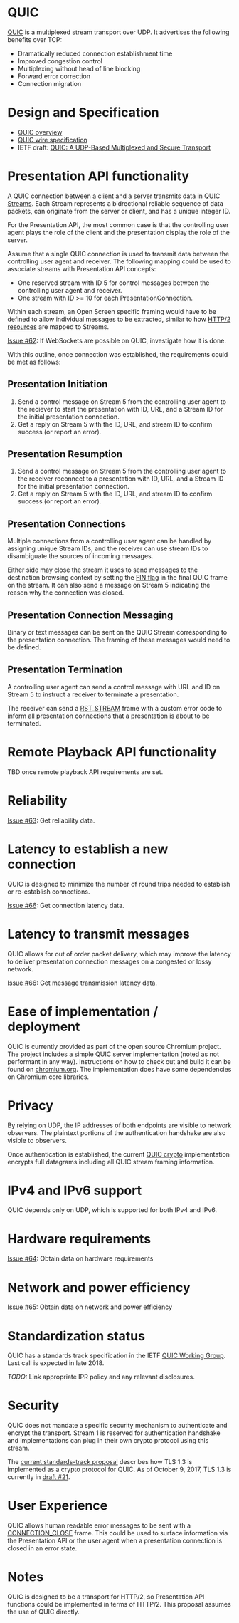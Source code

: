 # QUIC

[QUIC](https://www.chromium.org/quic) is a multiplexed stream transport over
UDP.  It advertises the following benefits over TCP:

- Dramatically reduced connection establishment time
- Improved congestion control
- Multiplexing without head of line blocking
- Forward error correction
- Connection migration

# Design and Specification

- [QUIC overview](https://docs.google.com/document/d/1gY9-YNDNAB1eip-RTPbqphgySwSNSDHLq9D5Bty4FSU/edit)
- [QUIC wire specification](https://docs.google.com/document/d/1WJvyZflAO2pq77yOLbp9NsGjC1CHetAXV8I0fQe-B_U/edit)
- IETF draft: [QUIC: A UDP-Based Multiplexed and Secure Transport](https://tools.ietf.org/html/draft-ietf-quic-transport-00)

# Presentation API functionality

A QUIC connection between a client and a server transmits data in
[QUIC Streams](https://tools.ietf.org/html/draft-ietf-quic-transport-00#section-6.1).
Each Stream represents a bidrectional reliable sequence of data packets, can
originate from the server or client, and has a unique integer ID.

For the Presentation API, the most common case is that the controlling user
agent plays the role of the client and the presentation display the role of the
server.

Assume that a single QUIC connection is used to transmit data between the
controlling user agent and receiver.  The following mapping could be used to
associate streams with Presentation API concepts:

- One reserved stream with ID 5 for control messages between the controlling
  user agent and receiver.
- One stream with ID >= 10 for each PresentationConnection.

Within each stream, an Open Screen specific framing would have to be defined to
allow individual messages to be extracted, similar to how
[HTTP/2 resources](https://tools.ietf.org/html/draft-ietf-quic-http-00)
are mapped to Streams.

[Issue #62](https://github.com/webscreens/openscreenprotocol/issues/62): If
WebSockets are possible on QUIC, investigate how it is done.

With this outline, once connection was established, the requirements could be
met as follows:

## Presentation Initiation

1. Send a control message on Stream 5 from the controlling user agent to the
   reciever to start the presentation with ID, URL, and a Stream ID for the
   initial presentation connection.
2. Get a reply on Stream 5 with the ID, URL, and stream ID to confirm success
   (or report an error).

## Presentation Resumption

1. Send a control message on Stream 5 from the controlling user agent to the
   receiver reconnect to a presentation with ID, URL, and a Stream ID for the
   initial presentation connection.
2. Get a reply on Stream 5 with the ID, URL, and stream ID to confirm success
   (or report an error).

## Presentation Connections

Multiple connections from a controlling user agent can be handled by assigning
unique Stream IDs, and the receiver can use stream IDs to disambiguate the
sources of incoming messages.

Either side may close the stream it uses to send messages to the destination
browsing context by setting the
[FIN flag](https://tools.ietf.org/html/draft-ietf-quic-transport-00#section-8.1)
in the final QUIC frame on the stream. It can also send a message on Stream 5
indicating the reason why the connection was closed.

## Presentation Connection Messaging

Binary or text messages can be sent on the QUIC Stream corresponding to the
presentation connection.  The framing of these messages would need to be
defined.

## Presentation Termination

A controlling user agent can send a control message with URL and ID on Stream 5
to instruct a receiver to terminate a presentation.

The receiver can send a
[RST_STREAM](https://tools.ietf.org/html/draft-ietf-quic-transport-00#section-6.6)
frame with a custom error code to inform all presentation connections that a
presentation is about to be terminated.

# Remote Playback API functionality

TBD once remote playback API requirements are set.

# Reliability

[Issue #63](https://github.com/webscreens/openscreenprotocol/issues/63): Get
reliability data.

# Latency to establish a new connection

QUIC is designed to minimize the number of round trips needed to establish or
re-establish connections.

[Issue #66](https://github.com/webscreens/openscreenprotocol/issues/66): Get
connection latency data.

# Latency to transmit messages

QUIC allows for out of order packet delivery, which may improve the latency to
deliver presentation connection messages on a congested or lossy network.

[Issue #66](https://github.com/webscreens/openscreenprotocol/issues/66): Get
message transmission latency data.

# Ease of implementation / deployment

QUIC is currently provided as part of the open source Chromium project.  The
project includes a simple QUIC server implementation (noted as not performant in
any way).  Instructions on how to check out and build it can be found
on [chromium.org](https://www.chromium.org/quic/playing-with-quic).  The
implementation does have some dependencies on Chromium core
libraries.

# Privacy

By relying on UDP, the IP addresses of both endpoints are visible to network
observers.  The plaintext portions of the authentication handshake are also
visible to observers.

Once authentication is established, the current
[QUIC crypto](https://docs.google.com/document/d/1g5nIXAIkN_Y-7XJW5K45IblHd_L2f5LTaDUDwvZ5L6g/edit)
implementation encrypts full datagrams including all QUIC stream framing
information.

# IPv4 and IPv6 support

QUIC depends only on UDP, which is supported for both IPv4 and IPv6.

# Hardware requirements

[Issue #64](https://github.com/webscreens/openscreenprotocol/issues/64): Obtain
data on hardware requirements

# Network and power efficiency

[Issue #65](https://github.com/webscreens/openscreenprotocol/issues/65): Obtain
data on network and power efficiency

# Standardization status

QUIC has a standards track specification in the
IETF [QUIC Working Group](https://datatracker.ietf.org/wg/quic/charter/).  Last
call is expected in late 2018.

*TODO:* Link appropriate IPR policy and any relevant disclosures.

# Security

QUIC does not mandate a specific security mechanism to authenticate and encrypt
the transport.  Stream 1 is reserved for authentication handshake and
implementations can plug in their own crypto protocol using this stream.

The
[current standards-track proposal](https://tools.ietf.org/html/draft-ietf-quic-tls-06)
describes how TLS 1.3 is implemented as a crypto protocol for QUIC.  As of
October 9, 2017, TLS 1.3 is currently in
[draft #21](https://tools.ietf.org/html/draft-ietf-tls-tls13-21).

# User Experience

QUIC allows human readable error messages to be sent with a
[CONNECTION_CLOSE](https://tools.ietf.org/html/draft-ietf-quic-transport-00#section-6.9)
frame.  This could be used to surface information via the Presentation API or
the user agent when a presentation connection is closed in an error state.

# Notes

QUIC is designed to be a transport for HTTP/2, so Presentation API functions
could be implemented in terms of HTTP/2.  This proposal assumes the use of
QUIC directly.
